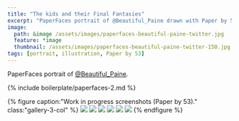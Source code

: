```yaml
---
title: "The kids and their Final Fantasies"
excerpt: "PaperFaces portrait of @Beautiful_Paine drawn with Paper by 53 on an iPad."
image: 
  path: &image /assets/images/paperfaces-beautiful-paine-twitter.jpg 
  feature: *image
  thumbnail: /assets/images/paperfaces-beautiful-paine-twitter-150.jpg
tags: [portrait, illustration, Paper by 53]
---
```


PaperFaces portrait of [@Beautiful_Paine](https://twitter.com/Beautiful_Paine).

{% include boilerplate/paperfaces-2.md %}

{% figure caption:"Work in progress screenshots (Paper by 53)." class:"gallery-3-col" %}
[![](/assets/images/paperfaces-beautiful-paine-process-1-600.jpg)](/assets/images/paperfaces-beautiful-paine-process-1-lg.jpg)
[![](/assets/images/paperfaces-beautiful-paine-process-2-600.jpg)](/assets/images/paperfaces-beautiful-paine-process-2-lg.jpg)
[![](/assets/images/paperfaces-beautiful-paine-process-3-600.jpg)](/assets/images/paperfaces-beautiful-paine-process-3-lg.jpg)
[![](/assets/images/paperfaces-beautiful-paine-process-4-600.jpg)](/assets/images/paperfaces-beautiful-paine-process-4-lg.jpg)
[![](/assets/images/paperfaces-beautiful-paine-process-5-600.jpg)](/assets/images/paperfaces-beautiful-paine-process-5-lg.jpg)
[![](/assets/images/paperfaces-beautiful-paine-process-6-600.jpg)](/assets/images/paperfaces-beautiful-paine-process-6-lg.jpg)
{% endfigure %}
